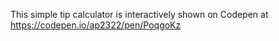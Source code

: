 This simple tip calculator is interactively shown on Codepen at https://codepen.io/ap2322/pen/PoqgoKz

